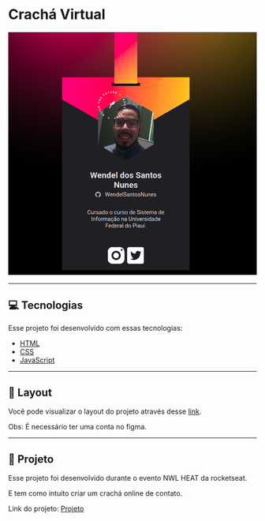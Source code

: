# **Crachá Virtual**

![Meu crachá](https://github.com/WendelSantosNunes/NWL---HEAT/blob/main/img/Captura%20de%20tela%20de%202021-11-27%2020-57-09.png?raw=true)

---

## 💻 **Tecnologias**

Esse projeto foi desenvolvido com essas tecnologias:

- [HTML](https://developer.mozilla.org/pt-BR/docs/Web/HTML)
- [CSS](https://developer.mozilla.org/pt-BR/docs/Web/CSS)
- [JavaScript](https://developer.mozilla.org/pt-BR/docs/Web/JavaScript)

---

## 🎨 **Layout**

Você pode visualizar o layout do projeto através desse [link](<https://www.figma.com/file/9Z2vxc8VTRuZpYjFalCMAl/Badge-Do-While2021-(Copy)?node-id=61385%3A101>).

Obs: É necessário ter uma conta no figma.

---

## 🚀 **Projeto**

Esse projeto foi desenvolvido durante o evento NWL HEAT da rocketseat.

E tem como intuito criar um crachá online de contato.

Link do projeto: [Projeto](https://wendelsantosnunes.github.io/)
